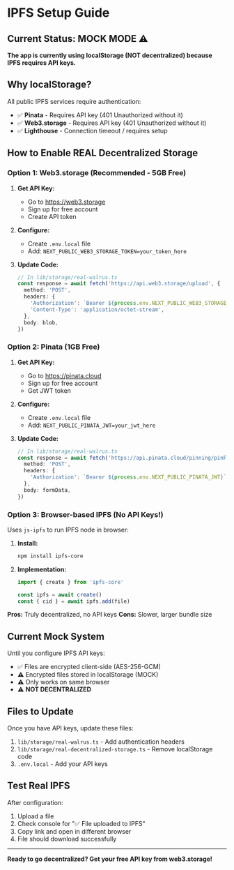 # IPFS Setup Guide

## Current Status: MOCK MODE ⚠️

**The app is currently using localStorage (NOT decentralized) because IPFS requires API keys.**

## Why localStorage?

All public IPFS services require authentication:
- ✅ **Pinata** - Requires API key (401 Unauthorized without it)
- ✅ **Web3.storage** - Requires API key (401 Unauthorized without it)
- ✅ **Lighthouse** - Connection timeout / requires setup

## How to Enable REAL Decentralized Storage

### Option 1: Web3.storage (Recommended - 5GB Free)

1. **Get API Key:**
   - Go to https://web3.storage
   - Sign up for free account
   - Create API token

2. **Configure:**
   - Create `.env.local` file
   - Add: `NEXT_PUBLIC_WEB3_STORAGE_TOKEN=your_token_here`

3. **Update Code:**
   ```typescript
   // In lib/storage/real-walrus.ts
   const response = await fetch('https://api.web3.storage/upload', {
     method: 'POST',
     headers: {
       'Authorization': `Bearer ${process.env.NEXT_PUBLIC_WEB3_STORAGE_TOKEN}`,
       'Content-Type': 'application/octet-stream',
     },
     body: blob,
   })
   ```

### Option 2: Pinata (1GB Free)

1. **Get API Key:**
   - Go to https://pinata.cloud
   - Sign up for free account
   - Get JWT token

2. **Configure:**
   - Create `.env.local` file
   - Add: `NEXT_PUBLIC_PINATA_JWT=your_jwt_here`

3. **Update Code:**
   ```typescript
   // In lib/storage/real-walrus.ts
   const response = await fetch('https://api.pinata.cloud/pinning/pinFileToIPFS', {
     method: 'POST',
     headers: {
       'Authorization': `Bearer ${process.env.NEXT_PUBLIC_PINATA_JWT}`,
     },
     body: formData,
   })
   ```

### Option 3: Browser-based IPFS (No API Keys!)

Uses `js-ipfs` to run IPFS node in browser:

1. **Install:**
   ```bash
   npm install ipfs-core
   ```

2. **Implementation:**
   ```typescript
   import { create } from 'ipfs-core'
   
   const ipfs = await create()
   const { cid } = await ipfs.add(file)
   ```

**Pros:** Truly decentralized, no API keys
**Cons:** Slower, larger bundle size

## Current Mock System

Until you configure IPFS API keys:
- ✅ Files are encrypted client-side (AES-256-GCM)
- ⚠️ Encrypted files stored in localStorage (MOCK)
- ⚠️ Only works on same browser
- ⚠️ **NOT DECENTRALIZED**

## Files to Update

Once you have API keys, update these files:
1. `lib/storage/real-walrus.ts` - Add authentication headers
2. `lib/storage/real-decentralized-storage.ts` - Remove localStorage code
3. `.env.local` - Add your API keys

## Test Real IPFS

After configuration:
1. Upload a file
2. Check console for "✅ File uploaded to IPFS"
3. Copy link and open in different browser
4. File should download successfully

---

**Ready to go decentralized? Get your free API key from web3.storage!**
